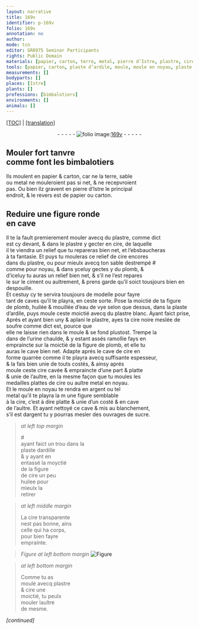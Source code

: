 ```yaml
---
layout: narrative
title: 169v
identifier: p-169v
folio: 169v
annotation: no
author:
mode: tcn
editor: GR8975 Seminar Participants
rights: Public Domain
materials: [papier, carton, terre, metal, pierre d’Istre, plastre, cire, plomb, ciment, huilée, eau de vye, ardile, plastre blanc, cire noire, soufre, urine chaulde, argent, sucre, ardille, huilee, cire transparente]
tools: [papier, carton, plaste d’ardile, moule, moule en noyau, plaste dardille]
measurements: []
bodyparts: []
places: [Istre]
plants: []
professions: [bimbalotiers]
environments: []
animals: []
---
```


<p><a href="{{ site.baseurl }}/normalized/">[TOC]</a> | <a href="{{ site.baseurl }}/texts/p-169v_tl/" target="_blank">[translation]</a></p><div class="folio" align="center">- - - - - <a href="http://gallica.bnf.fr/ark:/12148/btv1b10500001g/f344.image" target="_blank"><img src="https://cu-mkp.github.io/2017-workshop-edition/assets/photo-icon.png" alt="folio image: " style="display:inline-block; margin-bottom:-3px;"/>169v</a> - - - - - </div>  
  

## Mouler fort tanvre<br/> co<span class="exp">mm</span>e font les <span class="pro">bimbalotiers</span>

 
Ils moulent en <span class="tl"><span class="m">papier</span></span> & <span class="tl"><span class="m">carton</span></span>, car ne la <span class="m">terre</span>, sable<br/> ou <span class="m">metal</span> ne mouleroient pas si net, & ne recepvroient<br/> pas. Ou bien ilz gravent en <span class="m">pierre d’<span class="pl">Istre</span></span> le principal<br/> endroit, & le revers est de <span class="m">papier</span> ou <span class="m">carton</span>.
 
 
  

## Reduire une figure ronde<br/> en cave

 
Il te la fault premierem<span class="exp">ent</span> mouler avecq du <span class="m">plastre</span>, co<span class="exp">mm</span>e dict<br/> est cy devant, & dans le <span class="m">plastre</span> y gecter en <span class="m">cire</span>, de laquelle<br/> il te viendra un relief que tu repareras bien net, et l’e<span class="del">b</span>sbaucheras<br/> à ta fantasie. Et puys tu mouleras ce relief de <span class="m">cire</span> encores<br/> dans du <span class="m">plastre</span>, ou pour mieulx avecq ton sable destrempé #<br/> comme pour noyau, & dans yceluy gectes y du <span class="m">plomb</span>, &<br/> d’iceluy tu auras un relief bien net, & s’il ne l’est repares<br/> le <span class="add">sur le <span class="m">ciment</span> ou aultrem<span class="x"><span class="exp">ent</span></span></span>, & prens garde qu’il soict tousjours bien en despouille.<br/> Et cestuy cy te servira tousjours de modelle pour fayre<br/> tant de caves qu’il te playra, en ceste sorte. Pose <span class="add">la moictié de</span> ta figure<br/> de <span class="m">plomb</span>, <span class="m">huilée</span> & mouillée d’<span class="m">eau de vye</span> selon que dessus, dans la <span class="tl">plaste<br/> d’<span class="m">ardile</span></span>, puys moule ceste moictié avecq du <span class="m">plastre blanc</span>. Ayant faict prise,<br/> <span class="del">Aprés</span> <span class="add">et ayant bien uny & aplani le <span class="m">plastre</span></span>, ayes ta <span class="m">cire noire</span> meslée de <span class="m">soufre</span> co<span class="exp">mm</span>e dict est, pource que<br/> elle ne laisse rien dans le <span class="tl">moule</span> & se fond plustost. Trempe la<br/> dans de l’<span class="m">urine chaulde</span>, & y estant assés ramollie fays en<br/> empraincte sur la moictié de la figure de <span class="m">plomb</span>, et <span class="del">elle</span> tu<br/> auras le cave bien net. Adapte aprés le cave de <span class="m">cire</span> en<br/> forme quarrée co<span class="exp">mm</span>e il te playra avecq suffisante espesseur,<br/> & la fais bien unie de touts costés, & <span class="del">ainsy</span> aprés<br/> moule ceste <span class="m">cire</span> cavée & empraincte d’une part & platte<br/> & unie de l’aultre, en la mesme façon que tu moules les<br/> medailles plattes de <span class="m">cire</span> ou <span class="del">aultre</span> <span class="m">metal</span> en noyau.<br/> Et le <span class="tl">moule en noyau</span> te rendra en <span class="m">argent</span> ou tel<br/> <span class="m">metal</span> qu’il te playra <span class="del">la m</span> une figure semblable<br/> à la <span class="m">cire</span>, c’est à dire platte & unie d’un costé & en cave<br/> de l’aultre. Et ayant nettoyé ce cave & mis au blanchem<span class="exp">ent</span>,<br/> s’il est d<span class="m">argent</span> tu y pourras mesler des ouvrages de <span class="m">sucre</span>.
 
> *at left top margin*
> 
> 
>  #<br/> ayant faict un trou dans la<br/> <span class="tl">plaste d<span class="m">ardille</span></span><br/> & y ayant <span class="del">en</span><br/> entassé la moyctié<br/> de la <span class="del"><span class="ill"></span></span><span class="add">f</span>igure<br/> de <span class="m">cire</span> un peu<br/> <span class="m">huilee</span> pour<br/> mieulx la<br/> retirer
 
> *at left middle margin*
> 
> 
>  La <span class="m">cire transparente</span><br/> nest pas bonne, ains<br/> celle qui ha corps,<br/> pour bien fayre<br/> emprainte.
 
> *Figure*
> *at left bottom margin*
> <a href="https://drive.google.com/open?id=0B9-oNrvWdlO5MGtBY2MyYTNKTUE" target="_blank"><img src="https://cu-mkp.github.io/GR8975-edition/assets/photo-icon.png" alt="Figure" style="display:inline-block; margin-bottom:-3px;"/></a>
 
> *at left bottom margin*
> 
> 
>  Comme tu as<br/> moulé avecq <span class="m">plastre</span><br/> & <span class="m">cire</span> une<br/> moictié, tu peulx<br/> mouler laultre<br/> de mesme. 
 
*[continued]*
 
